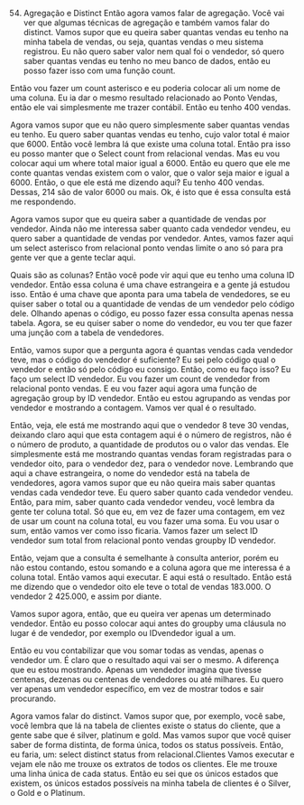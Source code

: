54. Agregação e Distinct
Então agora vamos falar de agregação. Você vai ver que algumas técnicas de agregação e também vamos falar do distinct. Vamos supor que eu queira saber quantas vendas eu tenho na minha tabela de vendas, ou seja, quantas vendas o meu sistema registrou. Eu não quero saber valor nem qual foi o vendedor, só quero saber quantas vendas eu tenho no meu banco de dados, então eu posso fazer isso com uma função count.

Então vou fazer um count asterisco e eu poderia colocar ali um nome de uma coluna. Eu ia dar o mesmo resultado relacionado ao Ponto Vendas, então ele vai simplesmente me trazer contábil. Então eu tenho 400 vendas.

Agora vamos supor que eu não quero simplesmente saber quantas vendas eu tenho. Eu quero saber quantas vendas eu tenho, cujo valor total é maior que 6000. Então você lembra lá que existe uma coluna total. Então pra isso eu posso manter que o Select count from relacional vendas.
Mas eu vou colocar aqui um where total maior igual a 6000.
Então eu quero que ele me conte quantas vendas existem com o valor, que o valor seja maior e igual a 6000. Então, o que ele está me dizendo aqui? Eu tenho 400 vendas. Dessas, 214 são de valor 6000 ou mais. Ok, é isto que é essa consulta está me respondendo.

Agora vamos supor que eu queira saber a quantidade de vendas por vendedor. Ainda não me interessa saber quanto cada vendedor vendeu, eu quero saber a quantidade de vendas por vendedor.
Antes, vamos fazer aqui um select asterisco from relacional ponto vendas limite o ano só para pra gente ver que a gente teclar aqui.

Quais são as colunas? Então você pode vir aqui que eu tenho uma coluna ID vendedor. Então essa coluna é uma chave estrangeira e a gente já estudou isso. Então é uma chave que aponta para uma tabela de vendedores, se eu quiser saber o total ou a quantidade de vendas de um vendedor pelo código dele. Olhando apenas o código, eu posso fazer essa consulta apenas nessa tabela. Agora, se eu quiser saber o nome do vendedor, eu vou ter que fazer uma junção com a tabela de vendedores.

Então, vamos supor que a pergunta agora é quantas vendas cada vendedor teve, mas o código do vendedor é suficiente? Eu sei pelo código qual o vendedor e então só pelo código eu consigo.
Então, como eu faço isso? Eu faço um select ID vendedor. Eu vou fazer um count de vendedor from relacional ponto vendas. E eu vou fazer aqui agora uma função de agregação group by ID vendedor. Então eu estou agrupando as vendas por vendedor e mostrando a contagem. Vamos ver qual é o resultado.

Então, veja, ele está me mostrando aqui que o vendedor 8 teve 30 vendas, deixando claro aqui que esta contagem aqui é o número de registros, não é o número de produto, a quantidade de produtos ou o valor das vendas.
Ele simplesmente está me mostrando quantas vendas foram registradas para o vendedor oito,  para o vendedor dez,  para o vendedor nove.
Lembrando que aqui a chave estrangeira, o nome do vendedor está na tabela de vendedores, agora vamos supor que eu não queira mais saber quantas vendas cada vendedor teve. Eu quero saber quanto cada vendedor vendeu.
Então, para mim, saber quanto cada vendedor vendeu, você lembra da gente ter coluna total. Só que eu, em vez de fazer uma contagem, em vez de usar um count na coluna total, eu vou fazer uma soma.
Eu vou usar o sum, então vamos ver como isso ficaria. Vamos fazer um select ID vendedor sum total from relacional  ponto vendas groupby ID vendedor.

Então, vejam que a consulta é semelhante à consulta anterior, porém eu não estou contando, estou somando e a coluna agora que me interessa é a coluna total.
Então vamos aqui executar. E aqui está o resultado. Então está me dizendo que o vendedor oito ele teve o total de vendas 183.000. O vendedor 2 425.000, e assim por diante.

Vamos supor agora, então, que eu queira ver apenas um determinado vendedor. Então eu posso colocar aqui antes do groupby uma cláusula no lugar é de vendedor, por exemplo ou IDvendedor igual a um.

Então eu vou contabilizar que vou somar todas as vendas, apenas o vendedor um. É claro que o resultado aqui vai ser o mesmo. A diferença que eu estou mostrando. Apenas um vendedor imagina que tivesse centenas, dezenas ou centenas de vendedores ou até milhares. Eu quero ver apenas um vendedor específico, em vez de mostrar todos e sair procurando.

Agora vamos falar do distinct. Vamos supor que, por exemplo, você sabe, você lembra que lá na tabela de clientes existe o status do cliente, que a gente sabe que é silver, platinum e gold.
Mas vamos supor que você quiser saber de forma distinta, de forma única, todos os status possíveis.
Então, eu faria, um:
 	select  distinct status from relacional.Clientes 
Vamos executar e vejam ele não me trouxe os extratos de todos os clientes.
Ele me trouxe uma linha única de cada status. Então eu sei que os únicos estados que existem, os únicos estados possíveis na minha tabela de clientes é o Silver, o Gold e o Platinum.